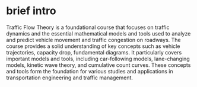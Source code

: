 # brief intro

Traffic Flow Theory is a foundational course that focuses on traffic dynamics and the essential mathematical models and tools used to analyze and predict vehicle movement and traffic congestion on roadways. The course provides a solid understanding of key concepts such as vehicle trajectories, capacity drop, fundamental diagrams.
It particularly covers important models and tools, including car-following models, lane-changing models, kinetic wave theory, and cumulative count curves.
These concepts and tools form the foundation for various studies and applications in transportation engineering and traffic management.
